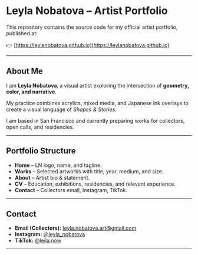 # Leyla Nobatova – Artist Portfolio

This repository contains the source code for my official artist portfolio, published at:

👉 [https://leylanobatova.github.io](https://leylanobatova.github.io)

---

## About Me
I am **Leyla Nobatova**, a visual artist exploring the intersection of **geometry, color, and narrative**.

My practice combines acrylics, mixed media, and Japanese ink overlays to create a visual language of *Shapes & Stories*.  

I am based in San Francisco and currently preparing works for collectors, open calls, and residencies.

---

## Portfolio Structure
- **Home** – LN logo, name, and tagline.  
- **Works** – Selected artworks with title, year, medium, and size.  
- **About** – Artist bio & statement.  
- **CV** – Education, exhibitions, residencies, and relevant experience.  
- **Contact** – Collectors email, Instagram, TikTok.

---

## Contact
- **Email (Collectors):** leyla.nobatova.art@gmail.com  
- **Instagram:** [@leyla_nobatova](https://instagram.com/leyla_nobatova)  
- **TikTok:** [@leila.now](https://tiktok.com/@leila.now)

---

